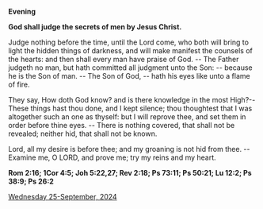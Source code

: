 **Evening**

**God shall judge the secrets of men by Jesus Christ.**
 
Judge nothing before the time, until the Lord come, who both will bring to light the hidden things of darkness, and will make manifest the counsels of the hearts: and then shall every man have praise of God. -- The Father judgeth no man, but hath committed all judgment unto the Son: -- because he is the Son of man. -- The Son of God, -- hath his eyes like unto a flame of fire.
 
They say, How doth God know? and is there knowledge in the most High?--These things hast thou done, and I kept silence; thou thoughtest that I was altogether such an one as thyself: but I will reprove thee, and set them in order before thine eyes. -- There is nothing covered, that shall not be revealed; neither hid, that shall not be known.
 
Lord, all my desire is before thee; and my groaning is not hid from thee. -- Examine me, O LORD, and prove me; try my reins and my heart. 

**Rom 2:16; 1Cor 4:5; Joh 5:22,27; Rev 2:18; Ps 73:11; Ps 50:21; Lu 12:2; Ps 38:9; Ps 26:2**

[Wednesday 25-September, 2024](https://t.me/daily_light)

